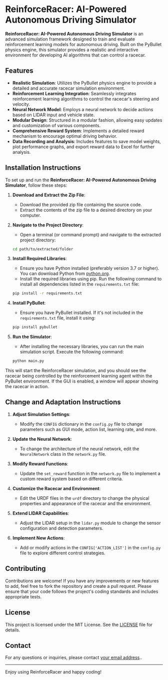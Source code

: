 # ReinforceRacer: AI-Powered Autonomous Driving Simulator

**ReinforceRacer: AI-Powered Autonomous Driving Simulator** is an advanced simulation framework designed to train and evaluate reinforcement learning models for autonomous driving. Built on the PyBullet physics engine, this simulator provides a realistic and interactive environment for developing AI algorithms that can control a racecar.

## Features

- **Realistic Simulation**: Utilizes the PyBullet physics engine to provide a detailed and accurate racecar simulation environment.
- **Reinforcement Learning Integration**: Seamlessly integrates reinforcement learning algorithms to control the racecar's steering and velocity.
- **Neural Network Model**: Employs a neural network to decide actions based on LIDAR input and vehicle state.
- **Modular Design**: Structured in a modular fashion, allowing easy updates and customization of various components.
- **Comprehensive Reward System**: Implements a detailed reward mechanism to encourage optimal driving behavior.
- **Data Recording and Analysis**: Includes features to save model weights, plot performance graphs, and export reward data to Excel for further analysis.

## Installation Instructions

To set up and run the **ReinforceRacer: AI-Powered Autonomous Driving Simulator**, follow these steps:

1. **Download and Extract the Zip File**:

   - Download the provided zip file containing the source code.
   - Extract the contents of the zip file to a desired directory on your computer.

2. **Navigate to the Project Directory**:

   - Open a terminal (or command prompt) and navigate to the extracted project directory:

   ```sh
   cd path/to/extracted/folder
   ```

3. **Install Required Libraries**:

   - Ensure you have Python installed (preferably version 3.7 or higher). You can download Python from [python.org](https://www.python.org/downloads/).
   - Install the required libraries using pip. Run the following command to install all dependencies listed in the `requirements.txt` file:

   ```sh
   pip install -r requirements.txt
   ```

4. **Install PyBullet**:

   - Ensure you have PyBullet installed. If it's not included in the `requirements.txt` file, install it using:

   ```sh
   pip install pybullet
   ```

5. **Run the Simulator**:
   - After installing the necessary libraries, you can run the main simulation script. Execute the following command:
   ```sh
   python main.py
   ```

This will start the ReinforceRacer simulation, and you should see the racecar being controlled by the reinforcement learning agent within the PyBullet environment. If the GUI is enabled, a window will appear showing the racecar in action.

## Change and Adaptation Instructions

1. **Adjust Simulation Settings**:

   - Modify the `CONFIG` dictionary in the `config.py` file to change parameters such as GUI mode, action list, learning rate, and more.

2. **Update the Neural Network**:

   - To change the architecture of the neural network, edit the `NeuralNetwork` class in the `network.py` file.

3. **Modify Reward Functions**:

   - Update the `set_reward` function in the `network.py` file to implement a custom reward system based on different criteria.

4. **Customize the Racecar and Environment**:

   - Edit the URDF files in the `urdf` directory to change the physical properties and appearance of the racecar and the environment.

5. **Extend LIDAR Capabilities**:

   - Adjust the LIDAR setup in the `lidar.py` module to change the sensor configuration and detection parameters.

6. **Implement New Actions**:
   - Add or modify actions in the `CONFIG['ACTION_LIST']` in the `config.py` file to explore different control strategies.

## Contributing

Contributions are welcome! If you have any improvements or new features to add, feel free to fork the repository and create a pull request. Please ensure that your code follows the project's coding standards and includes appropriate tests.

## License

This project is licensed under the MIT License. See the [LICENSE](LICENSE) file for details.

## Contact

For any questions or inquiries, please contact [your email address](tech.code.team@gmail.com)..

---

Enjoy using ReinforceRacer and happy coding!
